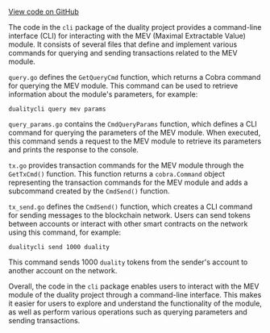 [View code on GitHub](https://github.com/duality-labs/duality/utodoc/docs/json/x/mev/client/cli)

The code in the `cli` package of the duality project provides a command-line interface (CLI) for interacting with the MEV (Maximal Extractable Value) module. It consists of several files that define and implement various commands for querying and sending transactions related to the MEV module.

`query.go` defines the `GetQueryCmd` function, which returns a Cobra command for querying the MEV module. This command can be used to retrieve information about the module's parameters, for example:

```
dualitycli query mev params
```

`query_params.go` contains the `CmdQueryParams` function, which defines a CLI command for querying the parameters of the MEV module. When executed, this command sends a request to the MEV module to retrieve its parameters and prints the response to the console.

`tx.go` provides transaction commands for the MEV module through the `GetTxCmd()` function. This function returns a `cobra.Command` object representing the transaction commands for the MEV module and adds a subcommand created by the `CmdSend()` function.

`tx_send.go` defines the `CmdSend()` function, which creates a CLI command for sending messages to the blockchain network. Users can send tokens between accounts or interact with other smart contracts on the network using this command, for example:

```
dualitycli send 1000 duality
```

This command sends 1000 `duality` tokens from the sender's account to another account on the network.

Overall, the code in the `cli` package enables users to interact with the MEV module of the duality project through a command-line interface. This makes it easier for users to explore and understand the functionality of the module, as well as perform various operations such as querying parameters and sending transactions.
